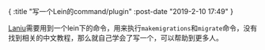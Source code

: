 {
    :title "写一个Lein的command/plugin"
    :post-date "2019-2-10 17:49"
}

[Laniu](https://github.com/arlicle/laniu)需要用到一个lein下的命令，用来执行`makemigrations`和`migrate`命令，没有找到相关的中文教程，那么就自己学会了写一个，可以帮助到更多人。




